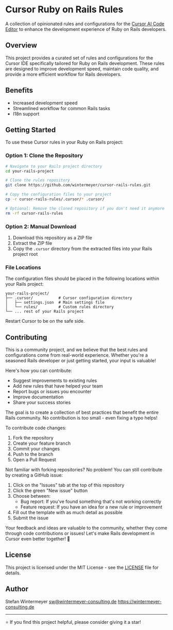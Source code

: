 # Cursor Ruby on Rails Rules

A collection of opinionated rules and configurations for the [Cursor AI Code Editor](https://www.cursor.com) to enhance the development experience of Ruby on Rails developers.

## Overview

This project provides a curated set of rules and configurations for the Cursor IDE specifically tailored for Ruby on Rails development. These rules are designed to improve development speed, maintain code quality, and provide a more efficient workflow for Rails developers.

## Benefits

- Increased development speed
- Streamlined workflow for common Rails tasks
- I18n support

## Getting Started

To use these Cursor rules in your Ruby on Rails project:

### Option 1: Clone the Repository

```bash
# Navigate to your Rails project directory
cd your-rails-project

# Clone the rules repository
git clone https://github.com/wintermeyer/cursor-rails-rules.git

# Copy the configuration files to your project
cp -r cursor-rails-rules/.cursor/* .cursor/

# Optional: Remove the cloned repository if you don't need it anymore
rm -rf cursor-rails-rules
```

### Option 2: Manual Download

1. Download this repository as a ZIP file
2. Extract the ZIP file
3. Copy the `.cursor` directory from the extracted files into your Rails project root

### File Locations

The configuration files should be placed in the following locations within your Rails project:

```
your-rails-project/
├── .cursor/           # Cursor configuration directory
│   ├── settings.json  # Main settings file
│   └── rules/         # Custom rules directory
└── ... rest of your Rails project
```

Restart Cursor to be on the safe side.

## Contributing

This is a community project, and we believe that the best rules and configurations come from real-world experience. Whether you're a seasoned Rails developer or just getting started, your input is valuable!

Here's how you can contribute:
- Suggest improvements to existing rules
- Add new rules that have helped your team
- Report bugs or issues you encounter
- Improve documentation
- Share your success stories

The goal is to create a collection of best practices that benefit the entire Rails community. No contribution is too small - even fixing a typo helps!

To contribute code changes:
1. Fork the repository
2. Create your feature branch
3. Commit your changes
4. Push to the branch
5. Open a Pull Request

Not familiar with forking repositories? No problem! You can still contribute by creating a GitHub issue:
1. Click on the "Issues" tab at the top of this repository
2. Click the green "New issue" button
3. Choose between:
   - Bug report: If you've found something that's not working correctly
   - Feature request: If you have an idea for a new rule or improvement
4. Fill out the template with as much detail as possible
5. Submit the issue

Your feedback and ideas are valuable to the community, whether they come through code contributions or issues! Let's make Rails development in Cursor even better together! 🚀

## License

This project is licensed under the MIT License - see the [LICENSE](LICENSE) file for details.

## Author

Stefan Wintermeyer <sw@wintermeyer-consulting.de>
https://wintermeyer-consulting.de

---

⭐️ If you find this project helpful, please consider giving it a star! 